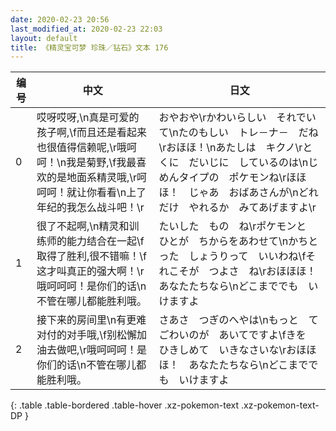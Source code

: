 ```yaml
---
date: 2020-02-23 20:56
last_modified_at: 2020-02-23 22:03
layout: default
title: 《精灵宝可梦 珍珠／钻石》文本 176
---
```

| 编号 | 中文 | 日文 |
| ---- | ---- | ---- |
| 0 | 哎呀哎呀,\n真是可爱的孩子啊,\f而且还是看起来也很值得信赖呢,\r哦呵呵！\n我是菊野,\f我最喜欢的是地面系精灵哦,\r呵呵呵！就让你看看\n上了年纪的我怎么战斗吧！\r | おやおや\rかわいらしい　それでいて\nたのもしい　トレ－ナ－　だね\rおほほ！\nあたしは　キクノ\rとくに　だいじに　しているのは\nじめんタイプの　ポケモンね\rほほほ！　じゃあ　おばあさんが\nどれだけ　やれるか　みてあげますよ\r |
| 1 | 很了不起啊,\n精灵和训练师的能力结合在一起\f取得了胜利,很不错嘛！\f这才叫真正的强大啊！\r哦呵呵呵！是你们的话\n不管在哪儿都能胜利哦。 | たいした　もの　ね\rポケモンと　ひとが　ちからをあわせて\nかちとった　しょうりって　いいわね\fそれこそが　つよさ　ね\rおほほほ！　あなたたちなら\nどこまででも　いけますよ |
| 2 | 接下来的房间里\n有更难对付的对手哦,\f别松懈加油去做吧,\r哦呵呵呵！是你们的话\n不管在哪儿都能胜利哦。 | さあさ　つぎのへやは\nもっと　てごわいのが　あいてですよ\fきを　ひきしめて　いきなさいな\rおほほほ！　あなたたちなら\nどこまででも　いけますよ |
{: .table .table-bordered .table-hover .xz-pokemon-text .xz-pokemon-text-DP }